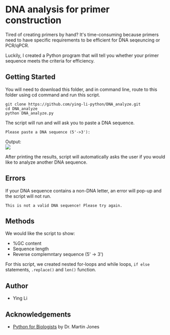 # DNA analysis for primer construction 

Tired of creating primers by hand? It's time-consuming because primers need to have specific requirements to be efficient for DNA seqeuncing or PCR/qPCR. 

Luckily, I created a Python program that will tell you whether your primer sequence meets the criteria for efficiency. 

## Getting Started
You will need to download this folder, and in command line, route to this folder using cd command and run this script. 

```
git clone https://github.com/ying-li-python/DNA_analyze.git
cd DNA_analyze
python DNA_analyze.py
```

The script will run and will ask you to paste a DNA sequence. 
```
Please paste a DNA sequence (5'->3'): 
```

Output:  
<img src="https://raw.githubusercontent.com/ying-li-python/DNA_analyze/master/Images/Example.png">

After printing the results, script will automatically asks the user if you would like to analyze another DNA sequence. 


## Errors 
If your DNA sequence contains a non-DNA letter, an error will pop-up and the script will not run.
```
This is not a valid DNA sequence! Please try again.  
```
## Methods 
We would like the script to show: 
- %GC content 
- Sequence length 
- Reverse complemntary sequence (5' -> 3')

For this script, we created nested for-loops and while loops, ```if else``` statements, ```.replace()``` and ```len()``` function. 

## Author 
- Ying Li 

## Acknowledgements 
- [Python for Biologists](https://pythonforbiologists.com/) by Dr. Martin Jones

